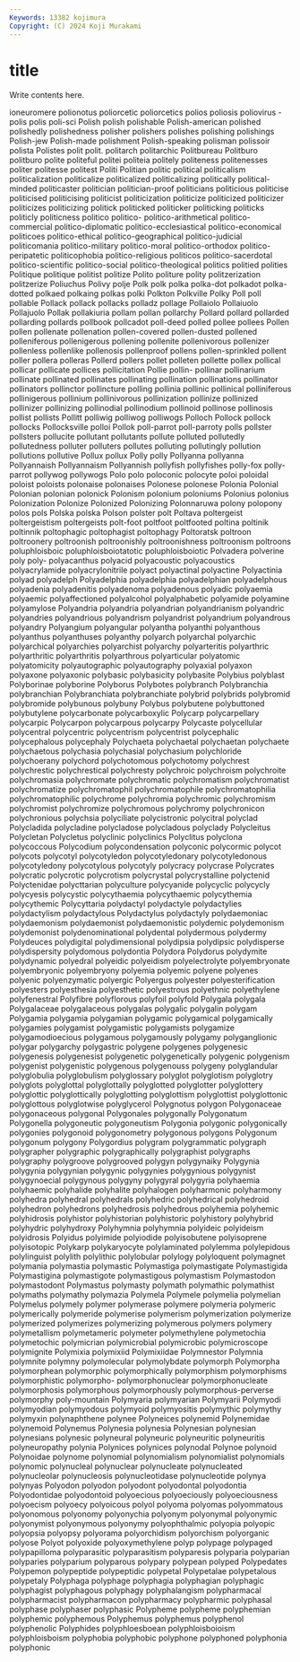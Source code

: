```yaml
---
Keywords: 13382 kojimura
Copyright: (C) 2024 Koji Murakami
---
```


# title

Write contents here.



ioneuromere
polionotus poliorcetic poliorcetics polios poliosis poliovirus -polis polis poli-sci Polish
polish polishable Polish-american polished polishedly polishedness polisher polishers polishes polishing
polishings Polish-jew Polish-made polishment Polish-speaking polisman polissoir polista Polistes polit
polit. politarch politarchic Politbureau Politburo politburo polite politeful politei politeia
politely politeness politenesses politer politesse politest Politi Politian politic political
politicalism politicalization politicalize politicalized politicalizing politically political-minded politicaster politician politician-proof
politicians politicious politicise politicised politicising politicist politicization politicize politicized politicizer
politicizes politicizing politick politicked politicker politicking politicks politicly politicness politico
politico- politico-arithmetical politico-commercial politico-diplomatic politico-ecclesiastical politico-economical politicoes politico-ethical politico-geographical politico-judicial
politicomania politico-military politico-moral politico-orthodox politico-peripatetic politicophobia politico-religious politicos politico-sacerdotal politico-scientific
politico-social politico-theological politics politied polities Politique politique politist politize Polito
politure polity politzerization politzerize Poliuchus Polivy polje Polk polk polka
polka-dot polkadot polka-dotted polkaed polkaing polkas polki Polkton Polkville Polky
Poll poll pollable Pollack pollack pollacks polladz pollage Pollaiolo Pollaiuolo
Pollajuolo Pollak pollakiuria pollam pollan pollarchy Pollard pollard pollarded pollarding
pollards pollbook pollcadot poll-deed polled pollee pollees Pollen pollen pollenate
pollenation pollen-covered pollen-dusted pollened polleniferous pollenigerous pollening pollenite pollenivorous pollenizer
pollenless pollenlike pollenosis pollenproof pollens pollen-sprinkled pollent poller pollera polleras
Pollerd pollers pollet polleten pollette pollex pollical pollicar pollicate pollices
pollicitation Pollie pollin- pollinar pollinarium pollinate pollinated pollinates pollinating pollination
pollinations pollinator pollinators pollinctor pollincture polling pollinia pollinic pollinical polliniferous
pollinigerous pollinium pollinivorous pollinization pollinize pollinized pollinizer pollinizing pollinodial pollinodium
pollinoid pollinose pollinosis pollist pollists Pollitt polliwig polliwog polliwogs Polloch
Pollock pollock pollocks Pollocksville polloi Pollok poll-parrot poll-parroty polls pollster
pollsters pollucite pollutant pollutants pollute polluted pollutedly pollutedness polluter polluters
pollutes polluting pollutingly pollution pollutions pollutive Pollux pollux Polly polly
Pollyanna pollyanna Pollyannaish Pollyannaism Pollyannish pollyfish pollyfishes polly-fox polly-parrot pollywog
pollywogs Polo polo poloconic polocyte poloi poloidal poloist poloists polonaise
polonaises Polonese polonese Polonia Polonial Polonian polonian polonick Polonism polonium
poloniums Polonius polonius Polonization Polonize Polonized Polonizing Polonnaruwa polony polopony
polos pols Polska polska Polson polster polt Poltava poltergeist poltergeistism
poltergeists polt-foot poltfoot poltfooted poltina poltinik poltinnik poltophagic poltophagist poltophagy
Poltoratsk poltroon poltroonery poltroonish poltroonishly poltroonishness poltroonism poltroons poluphloisboic poluphloisboiotatotic
poluphloisboiotic Polvadera polverine poly poly- polyacanthus polyacid polyacoustic polyacoustics polyacrylamide
polyacrylonitrile polyact polyactinal polyactine Polyactinia polyad polyadelph Polyadelphia polyadelphia polyadelphian
polyadelphous polyadenia polyadenitis polyadenoma polyadenous polyadic polyaemia polyaemic polyaffectioned polyalcohol
polyalphabetic polyamide polyamine polyamylose Polyandria polyandria polyandrian polyandrianism polyandric polyandries
polyandrious polyandrism polyandrist polyandrium polyandrous polyandry Polyangium polyangular polyantha polyanthi
polyanthous polyanthus polyanthuses polyanthy polyarch polyarchal polyarchic polyarchical polyarchies polyarchist
polyarchy polyarteritis polyarthric polyarthritic polyarthritis polyarthrous polyarticular polyatomic polyatomicity polyautographic
polyautography polyaxial polyaxon polyaxone polyaxonic polybasic polybasicity polybasite Polybius polyblast
Polyborinae polyborine Polyborus Polybotes polybranch Polybranchia polybranchian Polybranchiata polybranchiate polybrid
polybrids polybromid polybromide polybunous polybuny Polybus polybutene polybuttoned polybutylene polycarbonate
polycarboxylic Polycarp polycarpellary polycarpic Polycarpon polycarpous polycarpy Polycaste polycellular polycentral
polycentric polycentrism polycentrist polycephalic polycephalous polycephaly Polychaeta polychaetal polychaetan polychaete
polychaetous polychasia polychasial polychasium polychloride polychoerany polychord polychotomous polychotomy polychrest
polychrestic polychrestical polychresty polychroic polychroism polychroite polychromasia polychromate polychromatic polychromatism
polychromatist polychromatize polychromatophil polychromatophile polychromatophilia polychromatophilic polychrome polychromia polychromic polychromism
polychromist polychromize polychromous polychromy polychronicon polychronious polychsia polyciliate polycistronic polycitral
polyclad Polycladida polycladine polycladose polycladous polyclady Polycleitus Polycletan Polycletus polyclinic
polyclinics Polyclitus polyclona polycoccous Polycodium polycondensation polyconic polycormic polycot polycots
polycotyl polycotyledon polycotyledonary polycotyledonous polycotyledony polycotylous polycotyly polycracy polycrase Polycrates
polycratic polycrotic polycrotism polycrystal polycrystalline polyctenid Polyctenidae polycttarian polyculture polycyanide
polycyclic polycycly polycyesis polycystic polycythaemia polycythaemic polycythemia polycythemic Polycyttaria polydactyl
polydactyle polydactylies polydactylism polydactylous Polydactylus polydactyly polydaemoniac polydaemonism polydaemonist polydaemonistic
polydemic polydemonism polydemonist polydenominational polydental polydermous polydermy Polydeuces polydigital polydimensional
polydipsia polydipsic polydisperse polydispersity polydomous polydontia Polydora Polydorus polydymite polydynamic
polyedral polyeidic polyeidism polyelectrolyte polyembryonate polyembryonic polyembryony polyemia polyemic polyene
polyenes polyenic polyenzymatic polyergic Polyergus polyester polyesterification polyesters polyesthesia polyesthetic
polyestrous polyethnic polyethylene polyfenestral Polyfibre polyflorous polyfoil polyfold Polygala polygala
Polygalaceae polygalaceous polygalas polygalic polygalin polygam Polygamia polygamia polygamian polygamic
polygamical polygamically polygamies polygamist polygamistic polygamists polygamize polygamodioecious polygamous polygamously
polygamy polyganglionic polygar polygarchy polygastric polygene polygenes polygenesic polygenesis polygenesist
polygenetic polygenetically polygenic polygenism polygenist polygenistic polygenous polygenouss polygeny polyglandular
polyglobulia polyglobulism polyglossary polyglot polyglotism polyglotry polyglots polyglottal polyglottally polyglotted
polyglotter polyglottery polyglottic polyglottically polyglotting polyglottism polyglottist polyglottonic polyglottous polyglotwise
polyglycerol Polygnotus polygon Polygonaceae polygonaceous polygonal Polygonales polygonally Polygonatum Polygonella
polygoneutic polygoneutism Polygonia polygonic polygonically polygonies polygonoid polygonometry polygonous polygons
Polygonum polygonum polygony Polygordius polygram polygrammatic polygraph polygrapher polygraphic polygraphically
polygraphist polygraphs polygraphy polygroove polygrooved polygyn polygynaiky Polygynia polygynia polygynian
polygynic polygynies polygynious polygynist polygynoecial polygynous polygyny polygyral polygyria polyhaemia
polyhaemic polyhalide polyhalite polyhalogen polyharmonic polyharmony polyhedra polyhedral polyhedrals polyhedric
polyhedrical polyhedroid polyhedron polyhedrons polyhedrosis polyhedrous polyhemia polyhemic polyhidrosis polyhistor
polyhistorian polyhistoric polyhistory polyhybrid polyhydric polyhydroxy Polyhymnia polyhymnia polyideic polyideism
polyidrosis Polyidus polyimide polyiodide polyisobutene polyisoprene polyisotopic Polykarp polykaryocyte polylaminated
polylemma polylepidous polylinguist polylith polylithic polylobular polylogy polyloquent polymagnet polymania
polymastia polymastic Polymastiga polymastigate Polymastigida Polymastigina polymastigote polymastigous polymastism Polymastodon
polymastodont Polymastus polymasty polymath polymathic polymathist polymaths polymathy polymazia Polymela
Polymele polymelia polymelian Polymelus polymely polymer polymerase polymere polymeria polymeric
polymerically polymeride polymerise polymerism polymerization polymerize polymerized polymerizes polymerizing polymerous
polymers polymery polymetallism polymetameric polymeter polymethylene polymetochia polymetochic polymicrian polymicrobial
polymicrobic polymicroscope polymignite Polymixia polymixiid Polymixiidae Polymnestor Polymnia polymnite polymny
polymolecular polymolybdate polymorph Polymorpha polymorphean polymorphic polymorphically polymorphism polymorphisms polymorphistic
polymorpho- polymorphonuclear polymorphonucleate polymorphosis polymorphous polymorphously polymorphous-perverse polymorphy poly-mountain Polymyaria
polymyarian Polymyarii Polymyodi polymyodian polymyodous polymyoid polymyositis polymythic polymythy polymyxin
polynaphthene polynee Polyneices polynemid Polynemidae polynemoid Polynemus Polynesia polynesia Polynesian
polynesian polynesians polynesic polyneural polyneuric polyneuritic polyneuritis polyneuropathy polynia Polynices
polynices polynodal Polynoe polynoid Polynoidae polynome polynomial polynomialism polynomialist polynomials
polynomic polynucleal polynuclear polynucleate polynucleated polynucleolar polynucleosis polynucleotidase polynucleotide polynya
polynyas Polyodon polyodon polyodont polyodontal polyodontia Polyodontidae polyodontoid polyoecious polyoeciously
polyoeciousness polyoecism polyoecy polyoicous polyol polyoma polyomas polyommatous polyonomous polyonomy
polyonychia polyonym polyonymal polyonymic polyonymist polyonymous polyonymy polyophthalmic polyopia polyopic
polyopsia polyopsy polyorama polyorchidism polyorchism polyorganic polyose Polyot polyoxide polyoxymethylene
polyp polypage polypaged polypapilloma polyparasitic polyparasitism polyparesis polyparia polyparian polyparies
polyparium polyparous polypary polypean polyped Polypedates Polypemon polypeptide polypeptidic polypetal
Polypetalae polypetalous polypetaly Polyphaga polyphage polyphagia polyphagian polyphagic polyphagist polyphagous
polyphagy polyphalangism polypharmacal polypharmacist polypharmacon polypharmacy polypharmic polyphasal polyphase polyphaser
polyphasic Polypheme polypheme polyphemian polyphemic polyphemous Polyphemus polyphemus polyphenol polyphenolic
Polyphides polyphloesboean polyphloisboioism polyphloisboism polyphobia polyphobic polyphone polyphoned polyphonia polyphonic
